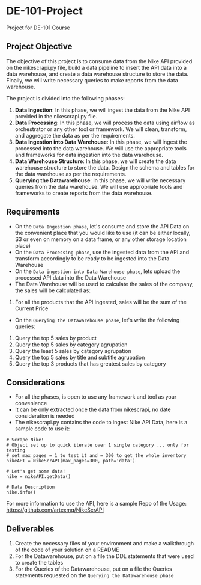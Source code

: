 # DE-101-Project
Project for DE-101 Course

## Project Objective
The objective of this project is to consume data from the Nike API provided on the nikescrapi.py file, build a data pipeline to insert the API data into a data warehouse, and create a data warehouse structure to store the data. Finally, we will write necessary queries to make reports from the data warehouse.

The project is divided into the following phases:

1. **Data Ingestion**:
In this phase, we will ingest the data from the Nike API provided in the nikescrapi.py file.
2. **Data Processing**:
In this phase, we will process the data using airflow as orchestrator or any other tool or framework. We will clean, transform, and aggregate the data as per the requirements.
3. **Data Ingestion into Data Warehouse**:
In this phase, we will ingest the processed into the data warehouse. We will use the appropriate tools and frameworks for data ingestion into the data warehouse.
4. **Data Warehouse Structure**:
In this phase, we will create the data warehouse structure to store the data. Design the schema and tables for the data warehouse as per the requirements.
5. **Querying the Datawarehouse**:
In this phase, we will write necessary queries from the data warehouse. We will use appropriate tools and frameworks to create reports from the data warehouse.

## Requirements
- On the `Data Ingestion phase`, let's consume and store the API Data on the convenient place that you would like to use (it can be either locally, S3 or even on memory on a data frame, or any other storage location place)
- On the `Data Processing phase`, use the ingested data from the API and transform accordingly to be ready to be ingested into the Data Warehouse
- On the `Data ingestion into Data Warehouse phase`, lets upload the processed API data into the Data Warehouse
- The Data Warehouse will be used to calculate the sales of the company, the sales will be calculated as:
1. For all the products that the API ingested, sales will be the sum of the Current Price
- On the `Querying the Datawarehouse phase`, let's write the following queries:
1. Query the top 5 sales by product
2. Query the top 5 sales by category agrupation
3. Query the least 5 sales by category agrupation
4. Query the top 5 sales by title and subtitle agrupation
5. Query the top 3 products that has greatest sales by category

## Considerations
- For all the phases, is open to use any framework and tool as your convenience
- It can be only extracted once the data from nikescrapi, no date consideration is needed
- The nikescrapi.py contains the code to ingest Nike API Data, here is a sample code to use it:
```
# Scrape Nike!
# Object set up to quick iterate over 1 single category ... only for testing
# set max_pages = 1 to test it and = 300 to get the whole inventory
nikeAPI = NikeScrAPI(max_pages=300, path='data')

# Let's get some data!
nike = nikeAPI.getData()

# Data Description
nike.info()
```
For more information to use the API, here is a sample Repo of the Usage:
https://github.com/artexmg/NikeScrAPI

## Deliverables
1. Create the necessary files of your environment and make a walkthrough of the code of your solution on a README
2. For the Datawarehouse, put on a file the DDL statements that were used to create the tables
3. For the Queries of the Datawarehouse, put on a file the Queries statements requested on the `Querying the Datawarehouse phase`
